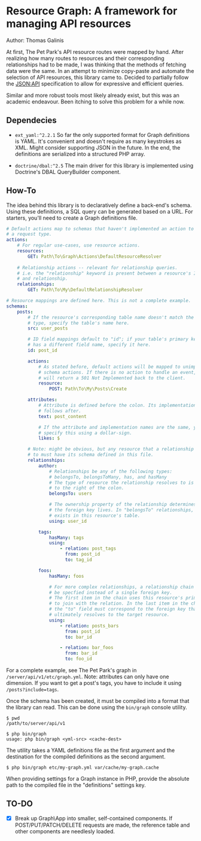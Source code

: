 # Resource Graph: A framework for managing API resources

Author: Thomas Galinis

At first, The Pet Park's API resource routes were mapped by hand.
After realizing how many routes to resources and their corresponding relationships
had to be made, I was thinking that the methods of fetching data were the same.
In an attempt to minimize copy-paste and automate the selection of API resources,
this library came to. Decided to partially follow the [JSON:API](https://jsonapi.org/format/)
specification to allow for expressive and efficient queries.


Similar and more robust tools most likely already exist, but this was an
academic endeavour. Been itching to solve this problem for a while now.


## Dependecies

- `ext_yaml:^2.2.1` So far the only supported format for Graph definitions is
  YAML. It's convenient and doesn't require as many keystrokes as XML.
  Might consider supporting JSON in the future. In the end, the definitions
  are serialized into a structured PHP array.

- `doctrine/dbal:^2.5` The main driver for this library is implemented using
  Doctrine's DBAL QueryBuilder component.


## How-To

The idea behind this library is to declaratively define a back-end's schema.
Using these definitions, a SQL query can be generated based on a URL.
For starters, you'll need to create a Graph definitions file.

```yaml
# Default actions map to schemas that haven't implemented an action to handle
# a request type.
actions:
    # For regular use-cases, use resource actions.
    resources:
        GET: Path\To\Graph\Actions\DefaultResourceResolver
    
    # Relationship actions -- relevant for relationship queries.
    # i.e. the "relationship" keyword is present between a resource's ID
    # and relationship.
    relationships:
        GET: Path\To\My\DefaultRelationshipResolver

# Resource mappings are defined here. This is not a complete example.
schemas:
    posts:
        # If the resource's corresponding table name doesn't match the resource's
        # type, specify the table's name here.
        src: user_posts

        # ID field mappings default to "id"; if your table's primary key
        # has a different field name, specify it here.
        id: post_id

        actions:
            # As stated before, default actions will be mapped to unimplemented
            # schema actions. If there is no action to handle an event, Graph
            # will return a 501 Not Implemented back to the client.
            resource:
                POST: Path\To\My\Posts\Create

        attributes:
            # Attribute is defined before the colon. Its implementation name
            # follows after.
            text: post_content

            # If the attribute and implementation names are the same, you can
            # specify this using a dollar-sign.
            likes: $

        # Note: might be obvious, but any resource that a relationship resolves
        # to must have its schema defined in this file.
        relationships:
            author:
                # Relationships be any of the following types:
                # belongsTo, belongsToMany, has, and hasMany
                # The type of resource the relationship resolves to is specified
                # to the right of the colon.
                belongsTo: users

                # The ownership property of the relationship determines where
                # the foreign key lives. In "belongsTo" relationships, the key
                # exists in this resource's table.
                using: user_id

            tags:
                hasMany: tags
                using:
                    - relation: post_tags
                      from: post_id
                      to: tag_id

            foos:
                hasMany: foos

                # For more complex relationships, a relationship chain can
                # be specfied instead of a single foreign key.
                # The first item in the chain uses this resource's primary key
                # to join with the relation. In the last item in the chain,
                # the "to" field must correspond to the foreign key that
                # ultimately resolves to the target resource.
                using:
                    - relation: posts_bars
                      from: post_id
                      to: bar_id

                    - relation: bar_foos
                      from: bar_id
                      to: foo_id
```

For a complete example, see The Pet Park's graph in `/server/api/v1/etc/graph.yml`.
Note: attributes can only have one dimension. If you want to get a post's
tags, you have to include it using `/posts?include=tags`.

Once the schema has been created, it must be compiled into a format that the
library can read. This can be done using the `bin/graph` console utility.

```console
$ pwd
/path/to/server/api/v1

$ php bin/graph
usage: php bin/graph <yml-src> <cache-dest>

```

The utility takes a YAML definitions file as the first argument and the
destination for the compiled definitions as the second argument.

```console
$ php bin/graph etc/my-graph.yml var/cache/my-graph.cache
```

When providing settings for a Graph instance in PHP, provide the absolute
path to the compiled file in the "definitions" settings key.

## TO-DO

- [x] Break up Graph\App into smaller, self-contained components.
      If POST/PUT/PATCH/DELETE requests are made, the reference table
      and other components are needlesly loaded.